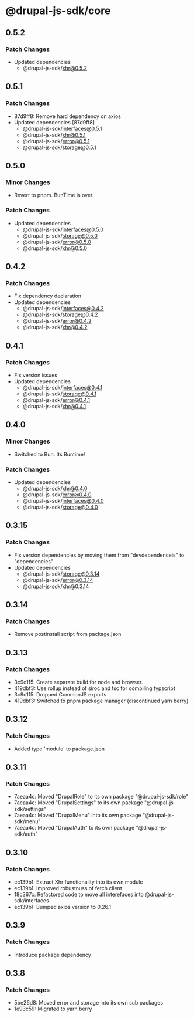 # @drupal-js-sdk/core

## 0.5.2

### Patch Changes

- Updated dependencies
  - @drupal-js-sdk/xhr@0.5.2

## 0.5.1

### Patch Changes

- 87d9ff8: Remove hard dependency on axios
- Updated dependencies [87d9ff8]
  - @drupal-js-sdk/interfaces@0.5.1
  - @drupal-js-sdk/xhr@0.5.1
  - @drupal-js-sdk/error@0.5.1
  - @drupal-js-sdk/storage@0.5.1

## 0.5.0

### Minor Changes

- Revert to pnpm. BunTime is over.

### Patch Changes

- Updated dependencies
  - @drupal-js-sdk/interfaces@0.5.0
  - @drupal-js-sdk/storage@0.5.0
  - @drupal-js-sdk/error@0.5.0
  - @drupal-js-sdk/xhr@0.5.0

## 0.4.2

### Patch Changes

- Fix dependency declaration
- Updated dependencies
  - @drupal-js-sdk/interfaces@0.4.2
  - @drupal-js-sdk/storage@0.4.2
  - @drupal-js-sdk/error@0.4.2
  - @drupal-js-sdk/xhr@0.4.2

## 0.4.1

### Patch Changes

- Fix version issues
- Updated dependencies
  - @drupal-js-sdk/interfaces@0.4.1
  - @drupal-js-sdk/storage@0.4.1
  - @drupal-js-sdk/error@0.4.1
  - @drupal-js-sdk/xhr@0.4.1

## 0.4.0

### Minor Changes

- Switched to Bun. Its Buntime!

### Patch Changes

- Updated dependencies
  - @drupal-js-sdk/xhr@0.4.0
  - @drupal-js-sdk/error@0.4.0
  - @drupal-js-sdk/interfaces@0.4.0
  - @drupal-js-sdk/storage@0.4.0

## 0.3.15

### Patch Changes

- Fix version dependencies by moving them from "devdependenceis" to "dependencies"
- Updated dependencies
  - @drupal-js-sdk/storage@0.3.14
  - @drupal-js-sdk/error@0.3.14
  - @drupal-js-sdk/xhr@0.3.14

## 0.3.14

### Patch Changes

- Remove postinstall script from package.json

## 0.3.13

### Patch Changes

- 3c9c115: Create separate build for node and browser.
- 419dbf3: Use rollup instead of siroc and tsc for compiling typscript
- 3c9c115: Dropped CommonJS exports
- 419dbf3: Switched to pnpm package manager (discontinued yarn berry)

## 0.3.12

### Patch Changes

- Added type 'module' to package.json

## 0.3.11

### Patch Changes

- 7aeaa4c: Moved "DrupalRole" to its own package "@drupal-js-sdk/role"
- 7aeaa4c: Moved "DrupalSettings" to its own package "@drupal-js-sdk/settings"
- 7aeaa4c: Moved "DrupalMenu" into its own package "@drupal-js-sdk/menu"
- 7aeaa4c: Moved "DrupalAuth" to its own package "@drupal-js-sdk/auth"

## 0.3.10

### Patch Changes

- ec139b1: Extract Xhr functionality into its own module
- ec139b1: Improved robustnuss of fetch client
- 18c367c: Refactored code to move all interefaces into @drupal-js-sdk/interfaces
- ec139b1: Bumped axios version to 0.26.1

## 0.3.9

### Patch Changes

- Introduce package dependency

## 0.3.8

### Patch Changes

- 5be26d8: Moved error and storage into its own sub packages
- 1e93c59: Migrated to yarn berry
